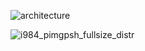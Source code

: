 
![architecture](https://user-images.githubusercontent.com/101310224/161254233-d9b9f678-973a-4029-90a8-b5103a6df26a.png)

![i984_pimgpsh_fullsize_distr](https://user-images.githubusercontent.com/101310224/161254278-556b81ef-86b3-4c82-8ec5-514f1fd7990a.png)
